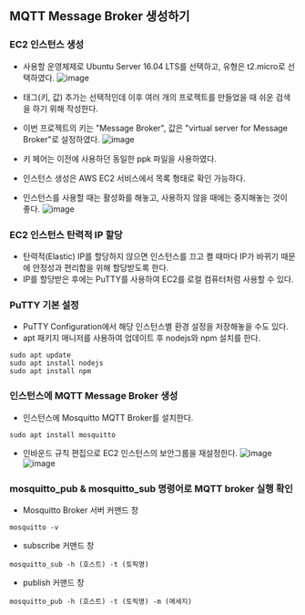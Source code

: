 ## MQTT Message Broker 생성하기
### EC2 인스턴스 생성
- 사용할 운영체제로 Ubuntu Server 16.04 LTS를 선택하고, 유형은 t2.micro로 선택하였다. 
![image](https://user-images.githubusercontent.com/39904216/90111129-25a43d00-dd89-11ea-89df-e18fbc06ebcc.png)

- 태그(키, 값) 추가는 선택적인데 이후 여러 개의 프로젝트를 만들었을 때 쉬운 검색을 하기 위해 작성한다. 
- 이번 프로젝트의 키는 "Message Broker", 값은 "virtual server for Message Broker"로 설정하였다.
![image](https://user-images.githubusercontent.com/39904216/90111149-2d63e180-dd89-11ea-92cf-040703bd3969.png)

- 키 페어는 이전에 사용하던 동일한 ppk 파일을 사용하였다. 
- 인스턴스 생성은 AWS EC2 서비스에서 목록 형태로 확인 가능하다. 
- 인스턴스를 사용할 때는 활성화를 해놓고, 사용하지 않을 때에는 중지해놓는 것이 좋다.
![image](https://user-images.githubusercontent.com/39904216/90111158-32c12c00-dd89-11ea-83cc-c550385cec27.png)

### EC2 인스턴스 탄력적 IP 할당
- 탄력적(Elastic) IP를 할당하지 않으면 인스턴스를 끄고 켤 때마다 IP가 바뀌기 때문에 안정성과 편리함을 위해 할당받도록 한다.
- IP를 할당받은 후에는 PuTTY를 사용하여 EC2를 로컬 컴퓨터처럼 사용할 수 있다. 

### PuTTY 기본 설정
- PuTTY Configuration에서 해당 인스턴스별 환경 설정을 저장해놓을 수도 있다.
- apt 패키지 매니저를 사용하여 업데이트 후 nodejs와 npm 설치를 한다.

```
sudo apt update
sudo apt install nodejs
sudo apt install npm
```

### 인스턴스에 MQTT Message Broker 생성
- 인스턴스에 Mosquitto MQTT Broker를 설치한다.
```
sudo apt install mosquitto
```
- 인바운드 규칙 편집으로 EC2 인스턴스의 보안그룹을 재설정한다.
![image](https://user-images.githubusercontent.com/39904216/90111209-3fde1b00-dd89-11ea-965d-dac9f94f9afb.png)
![image](https://user-images.githubusercontent.com/39904216/90111219-479dbf80-dd89-11ea-8dcb-56b1cec11b0a.png)

### mosquitto_pub & mosquitto_sub 명령어로 MQTT broker 실행 확인
- Mosquitto Broker 서버 커맨드 창
```
mosquitto -v
```
- subscribe 커맨드 창
```
mosquitto_sub -h (호스트) -t (토픽명)
```
- publish 커맨드 창
```
mosquitto_pub -h (호스트) -t (토픽명) -m (메세지)
```
